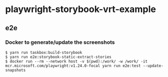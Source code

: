# playwright-storybook-vrt-example

## e2e
### Docker to generate/update the screenshots
```shell
$ yarn run taskbox:build-storybook
$ yarn run e2e:storybook-static-extract-stories
$ docker run --rm --network host -v $(pwd):/work/ -w /work/ -it mcr.microsoft.com/playwright:v1.24.0-focal yarn run e2e:test --update-snapshots
```
